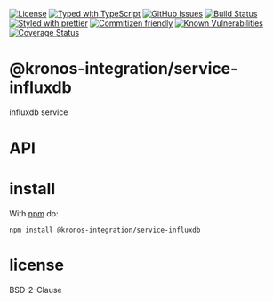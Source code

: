 [![License](https://img.shields.io/badge/License-0BSD-blue.svg)](https://spdx.org/licenses/0BSD.html)
[![Typed with TypeScript](https://flat.badgen.net/badge/icon/Typed?icon=typescript\&label\&labelColor=blue\&color=555555)](https://typescriptlang.org)
[![GitHub Issues](https://img.shields.io/github/issues/Kronos-Integration/service-influxdb.svg?style=flat-square)](https://github.com/Kronos-Integration/service-influxdb/issues)
[![Build Status](https://img.shields.io/endpoint.svg?url=https%3A%2F%2Factions-badge.atrox.dev%2FKronos-Integration%2Fservice-influxdb%2Fbadge\&style=flat)](https://actions-badge.atrox.dev/Kronos-Integration/service-influxdb/goto)
[![Styled with prettier](https://img.shields.io/badge/styled_with-prettier-ff69b4.svg)](https://github.com/prettier/prettier)
[![Commitizen friendly](https://img.shields.io/badge/commitizen-friendly-brightgreen.svg)](http://commitizen.github.io/cz-cli/)
[![Known Vulnerabilities](https://snyk.io/test/github/Kronos-Integration/service-influxdb/badge.svg)](https://snyk.io/test/github/Kronos-Integration/service-influxdb)
[![Coverage Status](https://coveralls.io/repos/Kronos-Integration/service-influxdb/badge.svg)](https://coveralls.io/github/Kronos-Integration/service-influxdb)

# @kronos-integration/service-influxdb

influxdb service

# API

# install

With [npm](http://npmjs.org) do:

```shell
npm install @kronos-integration/service-influxdb
```

# license

BSD-2-Clause

